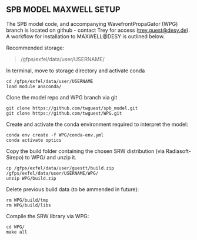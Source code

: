 ## SPB MODEL MAXWELL SETUP
The SPB model code, and accompanying WavefrontPropaGator (WPG) branch is located on github - contact Trey for access (trey.guest@desy.de). A workflow for installation to MAXWELL@DESY is outlined below.

Recommended storage: 

> /gfps/exfel/data/user/USERNAME/

In terminal, move to storage directory and activate conda

    cd /gfps/exfel/data/user/USERNAME
    load module anaconda/
   Clone the model repo and WPG branch via git
   

    git clone https://github.com/twguest/spb_model.git
    git clone https://github.com/twguest/WPG.git
   Create and activate the conda environment required to interpret the model:
   

    conda env create -f WPG/conda-env.yml
    conda activate optics
Copy the build folder containing the chosen SRW distribution (via Radiasoft-Sirepo) to WPG/ and unzip it.

    cp /gfps/exfel/data/user/guestt/build.zip /gfps/exfel/data/user/USERNAME/WPG/
    unzip WPG/build.zip
   Delete previous build data (to be ammended in future):
   

    rm WPG/build/tmp
    rm WPG/build/libs
  Compile the SRW library via WPG:
  

    cd WPG/
    make all




